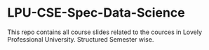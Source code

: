 # LPU-CSE-Spec-Data-Science
This repo contains all course slides related to the cources in Lovely Professional University. Structured Semester wise.
